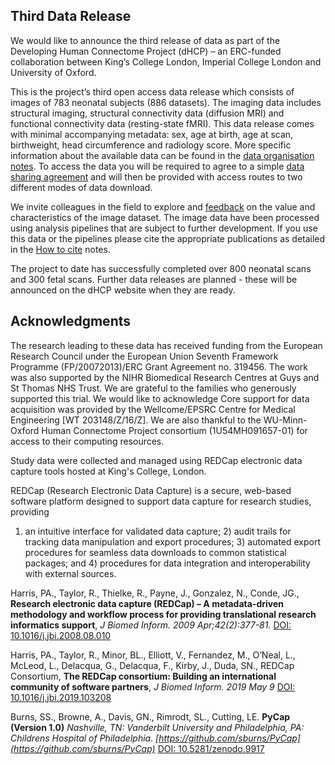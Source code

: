 ---
---

## Third Data Release

We would like to announce the third release of data as part of the Developing
Human Connectome Project (dHCP) – an ERC-funded collaboration between
King’s College London, Imperial College London and University of Oxford.

This is the project’s third open access data release which consists of
images of 783 neonatal subjects (886 datasets). The imaging data includes structural imaging,
structural connectivity data (diffusion MRI) and functional connectivity
data (resting-state fMRI). This data release comes with minimal accompanying
metadata: sex, age at birth, age at scan, birthweight, head circumference
and radiology score. More specific information about the available data
can be found in the [data organisation notes](organisation.html). To
access the data you will be required to agree to a simple [data sharing
agreement](http://www.developingconnectome.org/open-access-dhcp-data-terms-of-use-version-4-0_2019-05-23/)
and will then be provided with access routes to two different modes of
data download.

We invite colleagues in the field to explore and
[feedback](https://neurostars.org/tags/developing-hcp) on the value and
characteristics of the image dataset. The image data have been processed
using analysis pipelines that are subject to further development.  If you
use this data or the pipelines please cite the appropriate publications as
detailed in the [How to cite](cite.html) notes.

The project to date has successfully completed over 800 neonatal scans and
300 fetal scans. Further
data releases are planned - these will be announced on the dHCP website
when they are ready.

<!---
## News

<ul class="blog-index">
  {% for post in site.posts %}
    <li>
      <span class="date">{{ post.date }}</span>
      <h3><a href="{{ site.baseurl }}{{ post.url }}">{{ post.title }}</a></h3>
      {{ post.excerpt }}
    </li>
  {% endfor %}
</ul>
-->

## Acknowledgments

The research leading to these data has received funding from the European
Research Council under the European Union Seventh Framework Programme
(FP/20072013)/ERC Grant Agreement no. 319456. The work was also supported
by the NIHR Biomedical Research Centres at Guys and St Thomas NHS Trust.
We are grateful to the families who generously supported this trial. 
We would like to acknowledge Core support for data acquisition was provided 
by the Wellcome/EPSRC Centre for Medical Engineering [WT 203148/Z/16/Z]. We are
also thankful to the WU-Minn-Oxford Human Connectome Project consortium
(1U54MH091657-01) for access to their computing resources.

Study data were collected and managed using REDCap electronic data capture
tools hosted at King's College, London.

REDCap (Research Electronic Data Capture) is a secure, web-based software
platform designed to support data capture for research studies, providing
1) an intuitive interface for validated data capture; 2) audit trails
for tracking data manipulation and export procedures; 3) automated export
procedures for seamless data downloads to common statistical packages; and 4)
procedures for data integration and interoperability with external sources.

Harris, PA., Taylor, R., Thielke, R., Payne, J., Gonzalez, N., Conde,
JG., **Research electronic data capture (REDCap) – A metadata-driven
methodology and workflow process for providing translational research
informatics support**, *J Biomed Inform. 2009 Apr;42(2):377-81.* [DOI:
10.1016/j.jbi.2008.08.010](https://doi.org/10.1016/j.jbi.2008.08.010)

Harris, PA., Taylor, R., Minor, BL., Elliott, V., Fernandez, M.,
O’Neal, L., McLeod, L., Delacqua, G., Delacqua, F., Kirby, J., Duda,
SN., REDCap Consortium, **The REDCap consortium: Building an international
community of software partners**, *J Biomed Inform. 2019 May 9* [DOI:
10.1016/j.jbi.2019.103208](https://doi.org/10.1016/j.jbi.2019.103208)

Burns, SS., Browne, A., Davis, GN., Rimrodt, SL., Cutting, LE. **PyCap
(Version 1.0)** *Nashville, TN: Vanderbilt University
and Philadelphia, PA: Childrens Hospital of Philadelphia. 
[https://github.com/sburns/PyCap](https://github.com/sburns/PyCap)*
[DOI: 10.5281/zenodo.9917](http://doi.org/10.5281/zenodo.9917)


